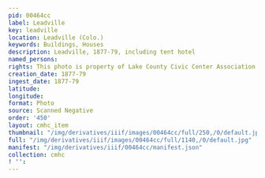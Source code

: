 ```yaml
---
pid: 00464cc
label: Leadville
key: leadville
location: Leadville (Colo.)
keywords: Buildings, Houses
description: Leadville, 1877-79, including tent hotel
named_persons: 
rights: This photo is property of Lake County Civic Center Association.
creation_date: 1877-79
ingest_date: 1877-79
latitude: 
longitude: 
format: Photo
source: Scanned Negative
order: '450'
layout: cmhc_item
thumbnail: "/img/derivatives/iiif/images/00464cc/full/250,/0/default.jpg"
full: "/img/derivatives/iiif/images/00464cc/full/1140,/0/default.jpg"
manifest: "/img/derivatives/iiif/00464cc/manifest.json"
collection: cmhc
! '': 
---
```

